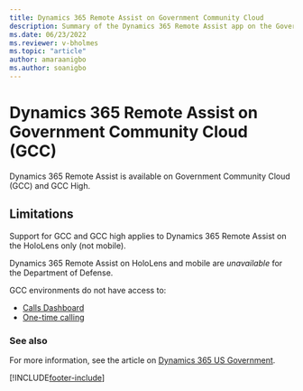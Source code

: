 ```yaml
---
title: Dynamics 365 Remote Assist on Government Community Cloud
description: Summary of the Dynamics 365 Remote Assist app on the Government Community Cloud.
ms.date: 06/23/2022
ms.reviewer: v-bholmes
ms.topic: "article"
author: amaraanigbo
ms.author: soanigbo
---
```


# Dynamics 365 Remote Assist on Government Community Cloud (GCC)

Dynamics 365 Remote Assist is available on Government Community Cloud (GCC) and GCC High. 

## Limitations

Support for GCC and GCC high applies to Dynamics 365 Remote Assist on the HoloLens only (not mobile).

Dynamics 365 Remote Assist on HoloLens and mobile are *unavailable* for the Department of Defense.

GCC environments do not have access to:

- [Calls Dashboard](calls-dashboard.md)
- [One-time calling](one-time-call.md)


### See also

For more information, see the article on [Dynamics 365 US Government](/power-platform/admin/microsoft-dynamics-365-government).



[!INCLUDE[footer-include](../includes/footer-banner.md)]
